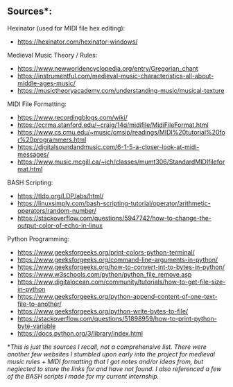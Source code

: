 ## Sources*:

Hexinator (used for MIDI file hex editing):
 * https://hexinator.com/hexinator-windows/

Medieval Music Theory / Rules:
 * https://www.newworldencyclopedia.org/entry/Gregorian_chant
 * https://instrumentful.com/medieval-music-characteristics-all-about-middle-ages-music/
 * https://musictheoryacademy.com/understanding-music/musical-texture

MIDI File Formatting:
 * https://www.recordingblogs.com/wiki/
 * https://ccrma.stanford.edu/~craig/14q/midifile/MidiFileFormat.html
 * https://www.cs.cmu.edu/~music/cmsip/readings/MIDI%20tutorial%20for%20programmers.html
 * https://digitalsoundandmusic.com/6-1-5-a-closer-look-at-midi-messages/
 * https://www.music.mcgill.ca/~ich/classes/mumt306/StandardMIDIfileformat.html

BASH Scripting:
 * https://tldp.org/LDP/abs/html/
 * https://linuxsimply.com/bash-scripting-tutorial/operator/arithmetic-operators/random-number/
 * https://stackoverflow.com/questions/5947742/how-to-change-the-output-color-of-echo-in-linux

Python Programming:
 * https://www.geeksforgeeks.org/print-colors-python-terminal/
 * https://www.geeksforgeeks.org/command-line-arguments-in-python/
 * https://www.geeksforgeeks.org/how-to-convert-int-to-bytes-in-python/
 * https://www.w3schools.com/python/python_file_remove.asp
 * https://www.digitalocean.com/community/tutorials/how-to-get-file-size-in-python
 * https://www.geeksforgeeks.org/python-append-content-of-one-text-file-to-another/
 * https://www.geeksforgeeks.org/python-write-bytes-to-file/
 * https://stackoverflow.com/questions/51898959/how-to-print-python-byte-variable
 * https://docs.python.org/3/library/index.html

*_This is just the sources I recall, not a comprehensive list. There were another few websites I stumbled upon early into the project for medieval music rules + MIDI formatting that I got notes and/or ideas from, but neglected to store the links for and have not found. I also referenced a few of the BASH scripts I made for my current internship._
